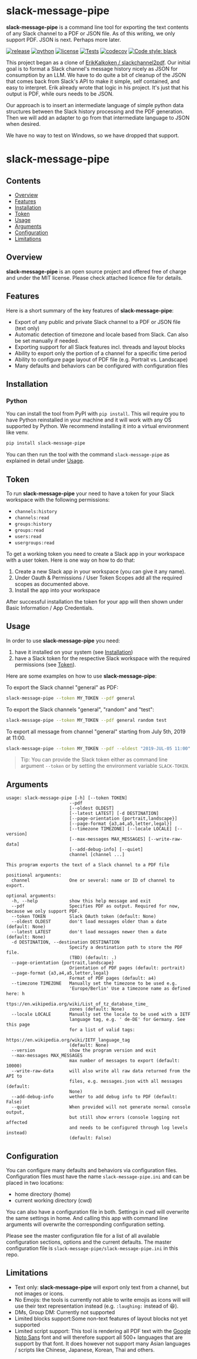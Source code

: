 # slack-message-pipe

**slack-message-pipe** is a command line tool for exporting the text contents of any Slack channel to a PDF or JSON file.
As of this writing, we only support PDF. JSON is next. Perhaps more later.

[![release](https://img.shields.io/pypi/v/slack-message-pipe?label=release)](https://pypi.org/project/slack-message-pipe/)
[![python](https://img.shields.io/pypi/pyversions/slack-message-pipe)](https://pypi.org/project/slack-message-pipe/)
[![license](https://img.shields.io/github/license/ErikKalkoken/slack-message-pipe)](https://github.com/ErikKalkoken/slack-message-pipe/blob/master/LICENSE)
[![Tests](https://github.com/ErikKalkoken/slack-message-pipe/actions/workflows/main.yml/badge.svg)](https://github.com/ErikKalkoken/slack-message-pipe/actions/workflows/main.yml)
[![codecov](https://codecov.io/gh/ErikKalkoken/slack-message-pipe/branch/master/graph/badge.svg?token=omhTxW8ALq)](https://codecov.io/gh/ErikKalkoken/slack-message-pipe)
[![Code style: black](https://img.shields.io/badge/code%20style-black-000000.svg)](https://github.com/psf/black)

This project began as a clone of [ErikKalkoken / slackchannel2pdf](https://github.com/ErikKalkoken/slackchannel2pdf). Our initial goal is to format a Slack channel's message history nicely as JSON for consumption by an LLM. We have to do quite a bit of cleanup of the JSON that comes back from Slack's API to make it simple, self contained, and easy to interpret. Erik already wrote that logic in his project. It's just that his output is PDF, while ours needs to be JSON.

Our approach is to insert an intermediate language of simple python data structures between the Slack history processing and the PDF generation. Then we will add an adapter to go from that intermediate language to JSON when desired.

We have no way to test on Windows, so we have dropped that support.

# slack-message-pipe

## Contents

- [Overview](#overview)
- [Features](#features)
- [Installation](#installation)
- [Token](#token)
- [Usage](#usage)
- [Arguments](#arguments)
- [Configuration](#configuration)
- [Limitations](#limitations)

## Overview

**slack-message-pipe** is an open source project and offered free of charge and under the MIT license. Please check attached licence file for details.

## Features

Here is a short summary of the key features of **slack-message-pipe**:

- Export of any public and private Slack channel to a PDF  or JSON file (text only)
- Automatic detection of timezone and locale based from Slack. Can also be set manually if needed.
- Exporting support for all Slack features incl. threads and layout blocks
- Ability to export only the portion of a channel for a specific time period
- Ability to configure page layout of PDF file (e.g. Portrait vs. Landscape)
- Many defaults and behaviors can be configured with configuration files

## Installation

### Python

You can install the tool from PyPI with `pip install`. This wil require you to have Python reinstalled in your machine and it will work with any OS supported by Python. We recommend installing it into a virtual environment like venv.

```bash
pip install slack-message-pipe
```

You can then run the tool with the command `slack-message-pipe` as explained in detail under [Usage](#usage).

## Token

To run **slack-message-pipe** your need to have a token for your Slack workspace with the following permissions:

- `channels:history`
- `channels:read`
- `groups:history`
- `groups:read`
- `users:read`
- `usergroups:read`

To get a working token you need to create a Slack app in your workspace with a user token. Here is one way on how to do that:

1. Create a new Slack app in your workspace (you can give it any name).
1. Under Oauth & Permissions / User Token Scopes add all the required scopes as documented above.
1. Install the app into your workspace

After successful installation the token for your app will then shown under Basic Information / App Credentials.

## Usage

In order to use **slack-message-pipe** you need:

1. have it installed on your system (see [Installation](#installation))
2. have a Slack token for the respective Slack workspace with the required permissions (see [Token](#token)).

Here are some examples on how to use **slack-message-pipe**:

To export the Slack channel "general" as PDF:

```bash
slack-message-pipe --token MY_TOKEN --pdf general
```

To export the Slack channels "general", "random" and "test":

```bash
slack-message-pipe --token MY_TOKEN --pdf general random test
```

To export all message from channel "general" starting from July 5th, 2019 at 11:00.

```bash
slack-message-pipe --token MY_TOKEN --pdf --oldest "2019-JUL-05 11:00" general
```

> Tip: You can provide the Slack token either as command line argument `--token` or by setting the environment variable `SLACK-TOKEN`.

## Arguments

```text
usage: slack-message-pipe [-h] [--token TOKEN] 
                        --pdf
                        [--oldest OLDEST]
                        [--latest LATEST] [-d DESTINATION]
                        [--page-orientation {portrait,landscape}]
                        [--page-format {a3,a4,a5,letter,legal}]
                        [--timezone TIMEZONE] [--locale LOCALE] [--version]
                        [--max-messages MAX_MESSAGES] [--write-raw-data]
                        [--add-debug-info] [--quiet]
                        channel [channel ...]

This program exports the text of a Slack channel to a PDF file

positional arguments:
  channel               One or several: name or ID of channel to export.

optional arguments:
  -h, --help            show this help message and exit
  --pdf                 Specifies PDF as output. Required for now, because we only support PDF.
  --token TOKEN         Slack OAuth token (default: None)
  --oldest OLDEST       don't load messages older than a date (default: None)
  --latest LATEST       don't load messages newer then a date (default: None)
  -d DESTINATION, --destination DESTINATION
                        Specify a destination path to store the PDF file.
                        (TBD) (default: .)
  --page-orientation {portrait,landscape}
                        Orientation of PDF pages (default: portrait)
  --page-format {a3,a4,a5,letter,legal}
                        Format of PDF pages (default: a4)
  --timezone TIMEZONE   Manually set the timezone to be used e.g.
                        'Europe/Berlin' Use a timezone name as defined here: h
                        ttps://en.wikipedia.org/wiki/List_of_tz_database_time_
                        zones (default: None)
  --locale LOCALE       Manually set the locale to be used with a IETF
                        language tag, e.g. ' de-DE' for Germany. See this page
                        for a list of valid tags:
                        https://en.wikipedia.org/wiki/IETF_language_tag
                        (default: None)
  --version             show the program version and exit
  --max-messages MAX_MESSAGES
                        max number of messages to export (default: 10000)
  --write-raw-data      will also write all raw data returned from the API to
                        files, e.g. messages.json with all messages (default:
                        None)
  --add-debug-info      wether to add debug info to PDF (default: False)
  --quiet               When provided will not generate normal console output,
                        but still show errors (console logging not affected
                        and needs to be configured through log levels instead)
                        (default: False)
```

## Configuration

You can configure many defaults and behaviors via configuration files. Configuration files must have the name `slack-message-pipe.ini` and can be placed in two locations:

- home directory (home)
- current working directory (cwd)

You can also have a configuration file in both. Settings in cwd will overwrite the same settings in home. And calling this app with command line arguments will overwrite the corresponding configuration setting.

Please see the master configuration file for a list of all available configuration sections, options and the current defaults. The master configuration file is `slack-message-pipe/slack-message-pipe.ini` in this repo.

## Limitations

- Text only: **slack-message-pipe** will export only text from a channel, but not images or icons.
- No Emojis: the tools is currently not able to write emojis as icons will will use their text representation instead (e.g. `:laughing:` instead of :laughing:).
- DMs, Group DM: Currently not supported
- Limited blocks support:Some non-text features of layout blocks not yet supported
- Limited script support: This tool is rendering all PDF text with the [Google Noto Sans](https://www.google.com/get/noto/#sans-lgc) font and will therefore support all 500+ languages that are support by that font. It does however not support many Asian languages / scripts like Chinese, Japanese, Korean, Thai and others.